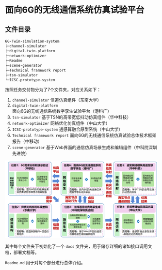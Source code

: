 # 面向6G的无线通信系统仿真试验平台​

## 文件目录

```
6G-Twin-simulation-system
├─channel-simulator
├─digital-twin-platform
├─network-optimizer
├─Readme
├─scene-generator
├─Technical framework report
├─tsn-simulator
└─​​ICSC-prototype-system
```

按照任务交付物分为了7个文件夹，对应关系如下：

1. `channel-simulator` 信道仿真组件​（东南大学）
2. `digital-twin-platform` 面向6G的无线通信系统数字孪生试验平台（港科广）
3. `tsn-simulator` 基于TSN的高带宽低抖动仿真组件（华中科技）
4. `network-optimizer` 网络优化仿真组件​（中山大学）
5. `​​ICSC-prototype-system` 通感算融合原型系统（中山大学）
6. `Technical framework report` 面向6G的无线通信系统仿真试验总体技术框架报告（中移动）
7. `scene-generator` 基于Web界面的通信仿真场景生成和编辑组件（中科院深圳先进院）

![](./Readme/technical_route.png)

其中每个文件夹下初始化了一个 `docs` 文件夹，用于储存详细的诸如接口调用文档，部署文档等。 

`Readme.md` 用于对每个部分进行总体介绍。
